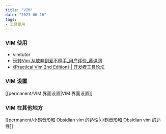 ```yaml
---
title: "VIM"
date: "2023-06-16"
tags:
- 工具使用
---
```


### VIM 使用

- vimtutor
- [玩转Vim 从放弃到爱不释手_用户评价_慕课网](https://www.imooc.com/coursescore/1129)
- [《Practical Vim 2nd Edition》 | 开发者工具论坛](https://learnku.com/docs/practical-vim-2nd-edition)

### VIM 设置

[[permanent/VIM 界面设置|VIM 界面设置]]


### VIM 在其他地方

[[permanent/小鹤音形和 Obsidian vim 的适性|小鹤音形和 Obsidian vim 的适性]]